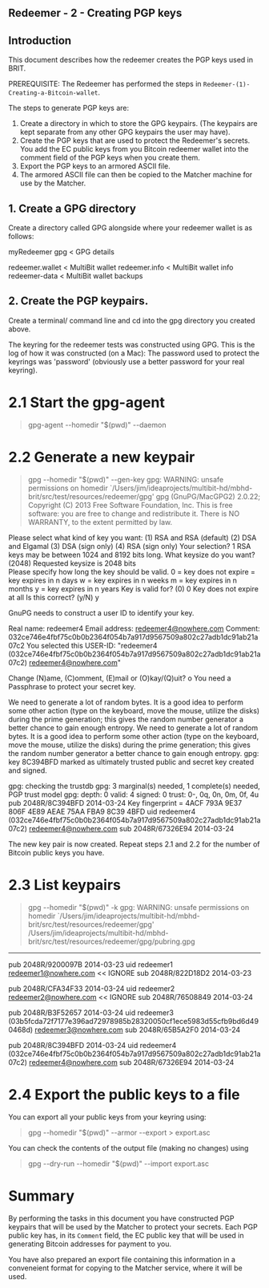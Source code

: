## Redeemer - 2 - Creating PGP keys

## Introduction
This document describes how the redeemer creates the PGP keys used in BRIT.

PREREQUISITE: The Redeemer has performed the steps in `Redeemer-(1)-Creating-a-Bitcoin-wallet`.

The steps to generate PGP keys are:

1) Create a directory in which to store the GPG keypairs.
   (The keypairs are kept separate from any other GPG keypairs the user may have).
2) Create the PGP keys that are used to protect the Redeemer's secrets. You add the
   EC public keys from you Bitcoin redeemer wallet into the comment field of the PGP keys
   when you create them.
3) Export the PGP keys to an armored ASCII file.
4) The armored ASCII file can then be copied to the Matcher machine for use by the Matcher.


## 1. Create a GPG directory
Create a directory called GPG alongside where your redeemer wallet is as follows:

myRedeemer
   gpg                  < GPG details

   redeemer.wallet      < MultiBit wallet
   redeemer.info        < MultiBit wallet info
   redeemer-data        < MultiBit wallet backups


## 2. Create the PGP keypairs.

Create a terminal/ command line and cd into the gpg directory you created above.

The keyring for the redeemer tests was constructed using GPG.
This is the log of how it was constructed (on a Mac):
The password used to protect the keyrings was 'password' (obviously use a better password for your real
keyring).

# 2.1 Start the gpg-agent
> gpg-agent --homedir "$(pwd)" --daemon

# 2.2 Generate a new keypair
> gpg --homedir "$(pwd)" --gen-key
gpg: WARNING: unsafe permissions on homedir `/Users/jim/ideaprojects/multibit-hd/mbhd-brit/src/test/resources/redeemer/gpg'
gpg (GnuPG/MacGPG2) 2.0.22; Copyright (C) 2013 Free Software Foundation, Inc.
This is free software: you are free to change and redistribute it.
There is NO WARRANTY, to the extent permitted by law.

Please select what kind of key you want:
   (1) RSA and RSA (default)
   (2) DSA and Elgamal
   (3) DSA (sign only)
   (4) RSA (sign only)
Your selection? 1
RSA keys may be between 1024 and 8192 bits long.
What keysize do you want? (2048) 
Requested keysize is 2048 bits   
Please specify how long the key should be valid.
         0 = key does not expire
      <n>  = key expires in n days
      <n>w = key expires in n weeks
      <n>m = key expires in n months
      <n>y = key expires in n years
Key is valid for? (0) 0
Key does not expire at all
Is this correct? (y/N) y
                        
GnuPG needs to construct a user ID to identify your key.

Real name: redeemer4
Email address: redeemer4@nowhere.com
Comment: 032ce746e4fbf75c0b0b2364f054b7a917d9567509a802c27adb1dc91ab21a07c2
You selected this USER-ID:
    "redeemer4  (032ce746e4fbf75c0b0b2364f054b7a917d9567509a802c27adb1dc91ab21a07c2) <redeemer4@nowhere.com>"

Change (N)ame, (C)omment, (E)mail or (O)kay/(Q)uit? o
You need a Passphrase to protect your secret key.    

We need to generate a lot of random bytes. It is a good idea to perform
some other action (type on the keyboard, move the mouse, utilize the
disks) during the prime generation; this gives the random number
generator a better chance to gain enough entropy.
We need to generate a lot of random bytes. It is a good idea to perform
some other action (type on the keyboard, move the mouse, utilize the
disks) during the prime generation; this gives the random number
generator a better chance to gain enough entropy.
gpg: key 8C394BFD marked as ultimately trusted
public and secret key created and signed.

gpg: checking the trustdb
gpg: 3 marginal(s) needed, 1 complete(s) needed, PGP trust model
gpg: depth: 0  valid:   4  signed:   0  trust: 0-, 0q, 0n, 0m, 0f, 4u
pub   2048R/8C394BFD 2014-03-24
      Key fingerprint = 4ACF 793A 9E37 806F 4E89  AEAE 75AA FBA9 8C39 4BFD
uid                  redeemer4 (032ce746e4fbf75c0b0b2364f054b7a917d9567509a802c27adb1dc91ab21a07c2) <redeemer4@nowhere.com>
sub   2048R/67326E94 2014-03-24


The new key pair is now created.
Repeat steps 2.1 and 2.2 for the number of Bitcoin public keys you have.


# 2.3 List keypairs
> gpg --homedir "$(pwd)" -k
gpg: WARNING: unsafe permissions on homedir `/Users/jim/ideaprojects/multibit-hd/mbhd-brit/src/test/resources/redeemer/gpg'
/Users/jim/ideaprojects/multibit-hd/mbhd-brit/src/test/resources/redeemer/gpg/pubring.gpg
-----------------------------------------------------------------------------------------
pub   2048R/9200097B 2014-03-23
uid                  redeemer1 <redeemer1@nowhere.com>    << IGNORE
sub   2048R/822D18D2 2014-03-23

pub   2048R/CFA34F33 2014-03-24
uid                  redeemer2 <redeemer2@nowhere.com>    << IGNORE
sub   2048R/76508849 2014-03-24

pub   2048R/B3F52657 2014-03-24
uid                  redeemer3 (03b5fcda72f7177e396ad72978985b28320050cf1ece5983d55cfb9bd6d490468d) <redeemer3@nowhere.com>
sub   2048R/65B5A2F0 2014-03-24

pub   2048R/8C394BFD 2014-03-24
uid                  redeemer4 (032ce746e4fbf75c0b0b2364f054b7a917d9567509a802c27adb1dc91ab21a07c2) <redeemer4@nowhere.com>
sub   2048R/67326E94 2014-03-24

# 2.4 Export the public keys to a file
You can export all your public keys from your keyring using:
> gpg --homedir "$(pwd)" --armor --export > export.asc

You can check the contents of the output file (making no changes) using
> gpg --dry-run --homedir "$(pwd)" --import export.asc


# Summary
By performing the tasks in this document you have constructed PGP keypairs that will be used by the
Matcher to protect your secrets. Each PGP public key has, in its `Comment` field, the EC public key that
will be used in generating Bitcoin addresses for payment to you.

You have also prepared an export file containing this information in a conveneient format for copying
to the Matcher service, where it will be used.